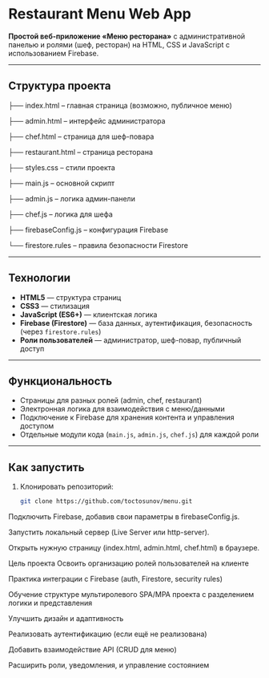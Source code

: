 # Restaurant Menu Web App

**Простой веб-приложение «Меню ресторана»** с административной панелью и ролями (шеф, ресторан) на HTML, CSS и JavaScript с использованием Firebase.

---

##  Структура проекта

├── index.html – главная страница (возможно, публичное меню)

├── admin.html – интерфейс администратора

├── chef.html – страница для шеф-повара

├── restaurant.html – страница ресторана

├── styles.css – стили проекта

├── main.js – основной скрипт

├── admin.js – логика админ-панели

├── chef.js – логика для шефа

├── firebaseConfig.js – конфигурация Firebase

└── firestore.rules – правила безопасности Firestore


---

##  Технологии

- **HTML5** — структура страниц
- **CSS3** — стилизация
- **JavaScript (ES6+)** — клиентская логика
- **Firebase (Firestore)** — база данных, аутентификация, безопасность (через `firestore.rules`)
- **Роли пользователей** — администратор, шеф-повар, публичный доступ

---

##  Функциональность

- Страницы для разных ролей (admin, chef, restaurant)
- Электронная логика для взаимодействия с меню/данными
- Подключение к Firebase для хранения контента и управления доступом
- Отдельные модули кода (`main.js`, `admin.js`, `chef.js`) для каждой роли

---

##  Как запустить

1. Клонировать репозиторий:
   ```bash
   git clone https://github.com/toctosunov/menu.git
   
Подключить Firebase, добавив свои параметры в firebaseConfig.js.

Запустить локальный сервер (Live Server или http-server).

Открыть нужную страницу (index.html, admin.html, chef.html) в браузере.

Цель проекта
Освоить организацию ролей пользователей на клиенте

Практика интеграции с Firebase (auth, Firestore, security rules)

Обучение структуре мультиролевого SPA/MPA проекта с разделением логики и представления

Улучшить дизайн и адаптивность

Реализовать аутентификацию (если ещё не реализована)

Добавить взаимодействие API (CRUD для меню)

Расширить роли, уведомления, и управление состоянием
